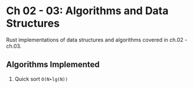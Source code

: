 # Ch 02 - 03: Algorithms and Data Structures
Rust implementations of data structures and algorithms covered in ch.02 - ch.03.

## Algorithms Implemented
1. Quick sort `O(N∙lg(N))`
